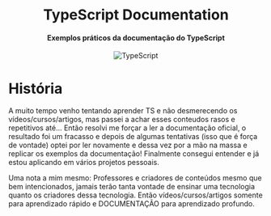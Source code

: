 <h1 align="center">
  TypeScript Documentation
</h1>

<h4 align="center">
  Exemplos práticos da documentação do TypeScript
</h4>

<p align="center">
  <img alt="TypeScript" src="https://cdn-images-1.medium.com/max/2000/1*i0qclSPNcjj8cWOPr3wLxg.png">
</p>

# História

A muito tempo venho tentando aprender TS e não desmerecendo os vídeos/cursos/artigos, mas passei a achar esses conteudos rasos e repetitivos até... Então resolvi me forçar a ler a documentação oficial, o resultado foi um fracasso e depois de algumas tentativas (isso que é força de vontade) optei por ler novamente e dessa vez por a mão na massa e replicar os exemplos da documentação! Finalmente consegui entender e já estou aplicando em vários projetos pessoais.

Uma nota a mim mesmo: Professores e criadores de conteúdos mesmo que bem intencionados, jamais terão tanta vontade de ensinar uma tecnologia quanto os criadores dessa tecnologia. Então vídeos/cursos/artigos somente para aprendizado rápido e DOCUMENTAÇÃO para aprendizado profundo.
